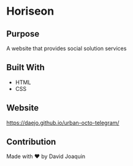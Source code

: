 # Horiseon

## Purpose
A website that provides social solution services

## Built With
* HTML
* CSS

## Website
https://daejo.github.io/urban-octo-telegram/

## Contribution
Made with ❤️ by David Joaquin
